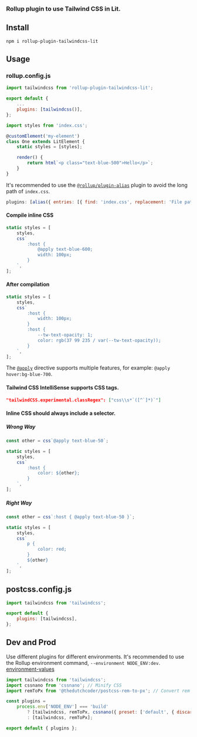### Rollup plugin to use Tailwind CSS in Lit.

## Install

```console
npm i rollup-plugin-tailwindcss-lit
```

## Usage

### rollup.config.js

```js
import tailwindcss from 'rollup-plugin-tailwindcss-lit';

export default {
    ...
    plugins: [tailwindcss()],
};
```

```js
import styles from 'index.css';

@customElement('my-element')
class One extends LitElement {
    static styles = [styles];

    render() {
        return html`<p class="text-blue-500">Hello</p>`;
    }
}
```

It's recommended to use the [`@rollup/plugin-alias`](https://github.com/rollup/plugins/tree/master/packages/alias#readme) plugin to avoid the long path of `index.css`.

```js
plugins: [alias({ entries: [{ find: 'index.css', replacement: 'File path' }] }), ...];
```

#### Compile inline CSS

```js
static styles = [
    styles,
    css`
        :host {
            @apply text-blue-600;
            width: 100px;
        }
    `,
];
```

#### After compilation

```js
static styles = [
    styles,
    css`
        :host {
            width: 100px;
        }
        :host {
            --tw-text-opacity: 1;
            color: rgb(37 99 235 / var(--tw-text-opacity));
        }
    `,
];
```

The [`@apply`](https://tailwindcss.com/docs/functions-and-directives#apply) directive supports multiple features, for example: `@apply hover:bg-blue-700`.

#### Tailwind CSS IntelliSense supports CSS tags.

```json
"tailwindCSS.experimental.classRegex": ["css\\s*`([^`]*)`"]
```

#### Inline CSS should always include a selector.

##### Wrong Way

```js
const other = css`@apply text-blue-50`;

static styles = [
    styles,
    css`
        :host {
            color: ${other};
        }
    `,
];
```

##### Right Way

```js
const other = css`:host { @apply text-blue-50 }`;

static styles = [
    styles,
    css`
        p {
            color: red;
        }
        ${other}
    `,
];
```

## postcss.config.js

```js
import tailwindcss from 'tailwindcss';

export default {
    plugins: [tailwindcss],
};
```

## Dev and Prod

Use different plugins for different environments. It's recommended to use the Rollup environment command, `--environment NODE_ENV:dev`.
[environment-values](https://rollupjs.org/command-line-interface/#environment-values)

```js
import tailwindcss from 'tailwindcss';
import cssnano from 'cssnano'; // Minify CSS
import remToPx from '@thedutchcoder/postcss-rem-to-px'; // Convert rem units to px

const plugins =
    process.env['NODE_ENV'] === 'build'
        ? [tailwindcss, remToPx, cssnano({ preset: ['default', { discardComments: { removeAll: true } }] })]
        : [tailwindcss, remToPx];

export default { plugins };
```
